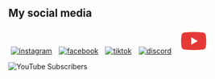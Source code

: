 ## My social media
<p>
    <a href="https://www.instagram.com/_nhathuynguyen_/"><img style="margin-inline: 5px;" src="/assets/img/instagram-logo.png" alt="instagram"></a>
    <a href="https://www.facebook.com/nhathuynguyenn"><img style="margin-inline: 5px;" src="/assets/img/facebook-logo.png" alt="facebook"></a>
    <a href="https://www.tiktok.com/@_nhathuynguyen"><img style="margin-inline: 5px;" src="/assets/img/tiktok-logo.png" alt="tiktok"></a>
    <a href="https://discord.gg/3GhWXn4S"><img style="margin-inline: 5px;" src="/assets/img/discord-logo.png" alt="discord"></a>
    <a href="https://www.youtube.com/@nhathuy_nguyen"><img style="margin-inline: 10px; width: 50px;" src="/assets/img/youtube-logo.png" alt="discord"></a>
</p>

![YouTube Subscribers](https://img.shields.io/youtube/channel/subscribers/UC_81ymEp3t79Gop9G6lcdRg?style=social)


